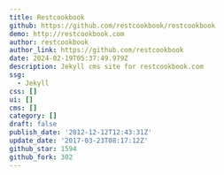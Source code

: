 ```yaml
---
title: Restcookbook
github: https://github.com/restcookbook/restcookbook
demo: http://restcookbook.com
author: restcookbook
author_link: https://github.com/restcookbook
date: 2024-02-19T05:37:49.979Z
description: Jekyll cms site for restcookbook.com
ssg:
  - Jekyll
css: []
ui: []
cms: []
category: []
draft: false
publish_date: '2012-12-12T12:43:31Z'
update_date: '2017-03-23T08:17:12Z'
github_star: 1594
github_fork: 302
---
```


